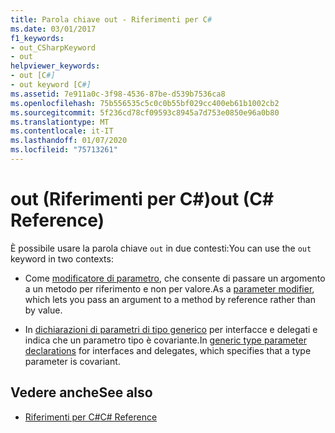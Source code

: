 ```yaml
---
title: Parola chiave out - Riferimenti per C#
ms.date: 03/01/2017
f1_keywords:
- out_CSharpKeyword
- out
helpviewer_keywords:
- out [C#]
- out keyword [C#]
ms.assetid: 7e911a0c-3f98-4536-87be-d539b7536ca8
ms.openlocfilehash: 75b556535c5c0c0b55bf029cc400eb61b1002cb2
ms.sourcegitcommit: 5f236cd78cf09593c8945a7d753e0850e96a0b80
ms.translationtype: MT
ms.contentlocale: it-IT
ms.lasthandoff: 01/07/2020
ms.locfileid: "75713261"
---
```

# <a name="out-c-reference"></a><span data-ttu-id="801df-102">out (Riferimenti per C#)</span><span class="sxs-lookup"><span data-stu-id="801df-102">out (C# Reference)</span></span>

<span data-ttu-id="801df-103">È possibile usare la parola chiave `out` in due contesti:</span><span class="sxs-lookup"><span data-stu-id="801df-103">You can use the `out` keyword in two contexts:</span></span>

- <span data-ttu-id="801df-104">Come [modificatore di parametro](out-parameter-modifier.md), che consente di passare un argomento a un metodo per riferimento e non per valore.</span><span class="sxs-lookup"><span data-stu-id="801df-104">As a [parameter modifier](out-parameter-modifier.md), which lets you pass an argument to a method by reference rather than by value.</span></span>

- <span data-ttu-id="801df-105">In [dichiarazioni di parametri di tipo generico](out-generic-modifier.md) per interfacce e delegati e indica che un parametro tipo è covariante.</span><span class="sxs-lookup"><span data-stu-id="801df-105">In [generic type parameter declarations](out-generic-modifier.md) for interfaces and delegates, which specifies that a type parameter is covariant.</span></span>

## <a name="see-also"></a><span data-ttu-id="801df-106">Vedere anche</span><span class="sxs-lookup"><span data-stu-id="801df-106">See also</span></span>

- [<span data-ttu-id="801df-107">Riferimenti per C#</span><span class="sxs-lookup"><span data-stu-id="801df-107">C# Reference</span></span>](../index.md)
